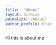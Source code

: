 ```yaml
---
title:  "About"
layout: archive
permalink: /About/
author_profile: true
---
```

Hi this is about me
